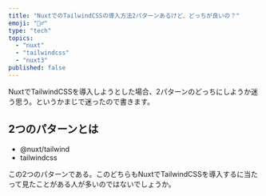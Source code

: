 ```yaml
---
title: "NuxtでのTailwindCSSの導入方法2パターンあるけど、どっちが良いの？"
emoji: "🤷‍♂️"
type: "tech"
topics:
  - "nuxt"
  - "tailwindcss"
  - "nuxt3"
published: false
---
```


NuxtでTailwindCSSを導入しようとした場合、2パターンのどっちにしようか迷う思う。というかまじで迷ったので書きます。

## 2つのパターンとは
- @nuxt/tailwind
- tailwindcss

この2つのパターンである。このどちらもNuxtでTailwindCSSを導入するに当たって見たことがある人が多いのではないでしょうか。